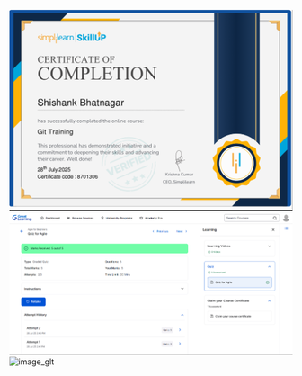 ![image glt](https://github.com/shishankbhat/5190055_shishankbhatnagar/blob/f59688f02ce3b72c8d680be2099b1bbf0d10c8d2/Github/certificate/git.png)
![image glt](https://github.com/shishankbhat/5190055_shishankbhatnagar/blob/1cfd071ba5edb3053f9a6896c0908e64c2968785/SDLC/certificate/sdlc.png)
![image_glt](https://github.com/shishankbhat/5190055_shishankbhatnagar/tree/36d5c2e5bd5835a837ccf3897a966ac1247136b4/C/Certificate)
